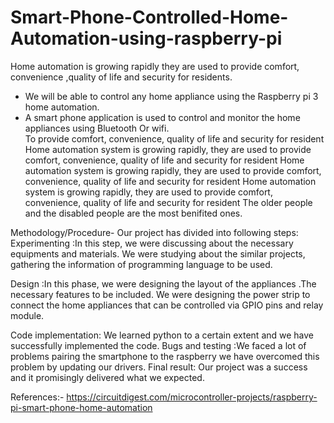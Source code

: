 # Smart-Phone-Controlled-Home-Automation-using-raspberry-pi
Home automation is growing rapidly they are used to provide comfort, convenience ,quality of life and security for residents.
*  We will be able to control any home appliance using the Raspberry pi 3 home automation.
*  A smart phone application is used to control and monitor the home appliances using Bluetooth 
Or wifi.  
To provide comfort, convenience, quality of life and security 
for resident
Home automation  system is growing rapidly, they are used 
to provide comfort, convenience, quality of life and security 
for resident
Home automation  system is growing rapidly, they are used 
to provide comfort, convenience, quality of life and security 
for resident
Home automation  system is growing rapidly, they are used 
to provide comfort, convenience, quality of life and security 
for resident
The older people and the disabled people are the most benifited ones.


Methodology/Procedure-
Our project has divided into following  steps:
Experimenting :In this step, we were discussing about the necessary equipments and materials. We were studying about the similar projects, gathering the information of programming language to be used. 

Design :In this phase, we were designing the layout of the appliances .The necessary features to be included. We were designing the power strip to connect the home appliances that can be controlled via GPIO pins and relay module.

Code implementation: We learned python to a certain extent and we have successfully implemented the code.
Bugs and testing :We faced a lot of problems pairing the smartphone to the raspberry we have overcomed this problem by updating our drivers.
Final result: Our project was a  success and it promisingly delivered what we expected.



References:- https://circuitdigest.com/microcontroller-projects/raspberry-pi-smart-phone-home-automation
